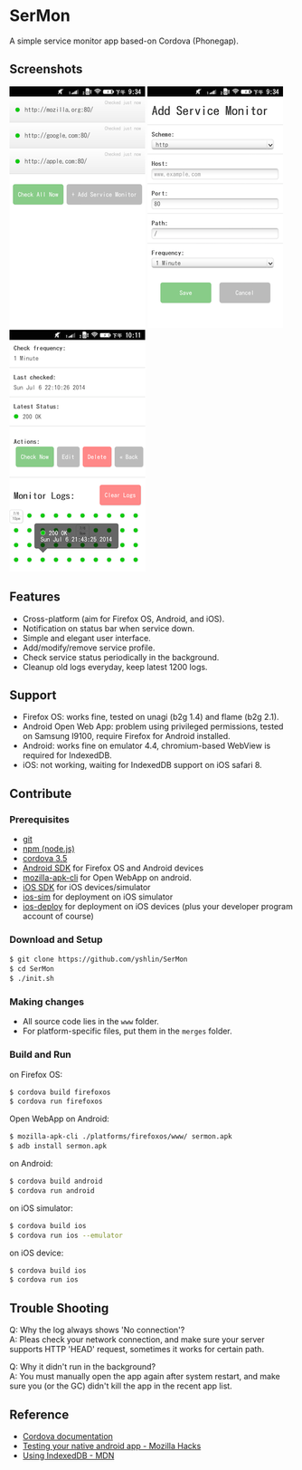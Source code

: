 SerMon
======

A simple service monitor app based-on Cordova (Phonegap).

Screenshots
-----------
![Service List](https://raw.githubusercontent.com/yshlin/SerMon/master/screenshots/service_list.png?v=2)
![Add Service](https://raw.githubusercontent.com/yshlin/SerMon/master/screenshots/add_service.png?v=2)
![Service Status](https://raw.githubusercontent.com/yshlin/SerMon/master/screenshots/service_status.png?v=2)


Features
--------
* Cross-platform (aim for Firefox OS, Android, and iOS).
* Notification on status bar when service down.
* Simple and elegant user interface.
* Add/modify/remove service profile.
* Check service status periodically in the background.
* Cleanup old logs everyday, keep latest 1200 logs.


Support
-------
* Firefox OS: works fine, tested on unagi (b2g 1.4) and flame (b2g 2.1).
* Android Open Web App: problem using privileged permissions, tested on Samsung I9100, require Firefox for Android installed.
* Android: works fine on emulator 4.4, chromium-based WebView is required for IndexedDB.
* iOS: not working, waiting for IndexedDB support on iOS safari 8.

Contribute
----------
### Prerequisites
* [git](http://git-scm.com/)
* [npm (node.js)](http://nodejs.org/)
* [cordova 3.5](http://cordova.apache.org)
* [Android SDK](http://developer.android.com/sdk/index.html) for Firefox OS and Android devices
* [mozilla-apk-cli](https://github.com/mozilla/apk-cli) for Open WebApp on android.
* [iOS SDK](https://developer.apple.com/devcenter/ios/index.action) for iOS devices/simulator
* [ios-sim](https://github.com/phonegap/ios-sim) for deployment on iOS simulator
* [ios-deploy](https://github.com/phonegap/ios-deploy) for deployment on iOS devices (plus your developer program account of course)

### Download and Setup

```sh
$ git clone https://github.com/yshlin/SerMon
$ cd SerMon
$ ./init.sh
```

### Making changes
* All source code lies in the `www` folder.
* For platform-specific files, put them in the `merges` folder.

### Build and Run

on Firefox OS:
```sh
$ cordova build firefoxos
$ cordova run firefoxos
```

Open WebApp on Android:
```sh
$ mozilla-apk-cli ./platforms/firefoxos/www/ sermon.apk
$ adb install sermon.apk
```

on Android:
```sh
$ cordova build android 
$ cordova run android
```

on iOS simulator:
```sh
$ cordova build ios 
$ cordova run ios --emulator
```

on iOS device:
```sh
$ cordova build ios 
$ cordova run ios
```

Trouble Shooting
----------------
Q: Why the log always shows 'No connection'?  
A: Pleas check your network connection, and make sure your server supports HTTP 'HEAD' request, sometimes it works for certain path.


Q: Why it didn't run in the background?  
A: You must manually open the app again after system restart, and make sure you (or the GC) didn't kill the app in the recent app list.


Reference
---------
* [Cordova documentation](http://cordova.apache.org/docs/en/3.5.0/)
* [Testing your native android app - Mozilla Hacks](https://hacks.mozilla.org/2014/06/testing-your-native-android-app/)
* [Using IndexedDB - MDN](https://developer.mozilla.org/en-US/docs/Web/API/IndexedDB_API/Using_IndexedDB)
